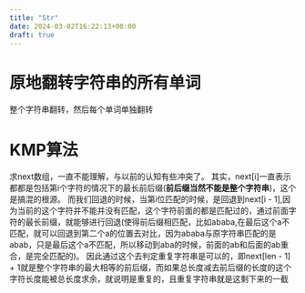 ```yaml
---
title: "Str"
date: 2024-03-02T16:22:13+08:00
draft: true
---
```


# 原地翻转字符串的所有单词
整个字符串翻转，然后每个单词单独翻转

# KMP算法
求next数组，一直不能理解，与以前的认知有些冲突了。
其实，next[i]一直表示都都是包括第i个字符的情况下的最长前后缀(**前后缀当然不能是整个字符串**)，这个是搞混的根源。
而我们回退的时候，当第i位匹配的时候，是回退到next[i - 1],因为当前的这个字符并不能并没有匹配，这个字符前面的都是匹配过的，通过前面字符的最长前缀，就能够进行回退(使得前后缀相匹配，比如ababa,在最后这个a不匹配，就可以回退到第二个a的位置去对比，因为ababa与原字符串匹配的是abab，只是最后这个a不匹配，所以移动到aba的时候，前面的ab和后面的ab重合，是完全匹配的)。
因此通过这个去判定重复字符串是可以的，即next[len - 1] + 1就是整个字符串的最大相等的前后缀，而如果总长度减去前后缀的长度的这个字符长度能被总长度求余，就说明是重复的，且重复字符串就是这剩下来的一截